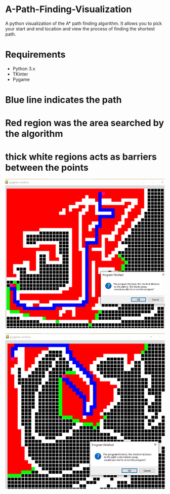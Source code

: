 # A-Path-Finding-Visualization
A python visualization of the A* path finding algorithm. It allows you to pick your start and end location and view the process of finding the shortest path.

# Requirements
- Python 3.x
- TKinter
- Pygame

# Blue line indicates the path
# Red region was the area searched by the algorithm
# thick white regions acts as barriers between the points



![Screenshot of the visulizer](https://github.com/likthvishal/A-Star-algorithm-visualizer/blob/master/image2.PNG)


![Screenshot of the visulizer](https://github.com/likthvishal/A-Star-algorithm-visualizer/blob/master/image.PNG)


